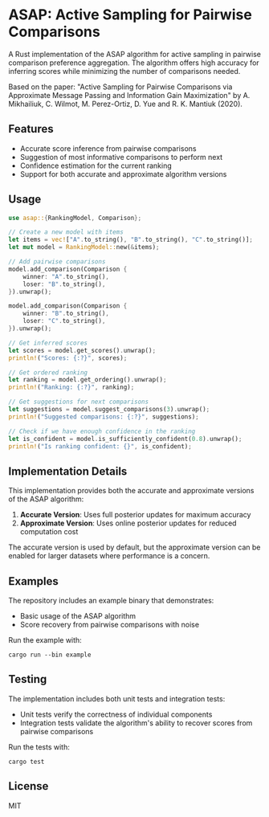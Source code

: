 # ASAP: Active Sampling for Pairwise Comparisons

A Rust implementation of the ASAP algorithm for active sampling in pairwise comparison preference aggregation. The algorithm offers high accuracy for inferring scores while minimizing the number of comparisons needed.

Based on the paper: "Active Sampling for Pairwise Comparisons via Approximate Message Passing and Information Gain Maximization" by A. Mikhailiuk, C. Wilmot, M. Perez-Ortiz, D. Yue and R. K. Mantiuk (2020).

## Features

- Accurate score inference from pairwise comparisons
- Suggestion of most informative comparisons to perform next
- Confidence estimation for the current ranking
- Support for both accurate and approximate algorithm versions

## Usage

```rust
use asap::{RankingModel, Comparison};

// Create a new model with items
let items = vec!["A".to_string(), "B".to_string(), "C".to_string()];
let mut model = RankingModel::new(&items);

// Add pairwise comparisons
model.add_comparison(Comparison {
    winner: "A".to_string(),
    loser: "B".to_string(),
}).unwrap();

model.add_comparison(Comparison {
    winner: "B".to_string(),
    loser: "C".to_string(),
}).unwrap();

// Get inferred scores
let scores = model.get_scores().unwrap();
println!("Scores: {:?}", scores);

// Get ordered ranking
let ranking = model.get_ordering().unwrap();
println!("Ranking: {:?}", ranking);

// Get suggestions for next comparisons
let suggestions = model.suggest_comparisons(3).unwrap();
println!("Suggested comparisons: {:?}", suggestions);

// Check if we have enough confidence in the ranking
let is_confident = model.is_sufficiently_confident(0.8).unwrap();
println!("Is ranking confident: {}", is_confident);
```

## Implementation Details

This implementation provides both the accurate and approximate versions of the ASAP algorithm:

1. **Accurate Version**: Uses full posterior updates for maximum accuracy
2. **Approximate Version**: Uses online posterior updates for reduced computation cost

The accurate version is used by default, but the approximate version can be enabled for larger datasets where performance is a concern.

## Examples

The repository includes an example binary that demonstrates:
- Basic usage of the ASAP algorithm
- Score recovery from pairwise comparisons with noise

Run the example with:
```
cargo run --bin example
```

## Testing

The implementation includes both unit tests and integration tests:
- Unit tests verify the correctness of individual components
- Integration tests validate the algorithm's ability to recover scores from pairwise comparisons

Run the tests with:
```
cargo test
```

## License

MIT
